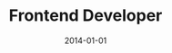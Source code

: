 ---
title: "Frontend Developer"
company: "LetsBuild"
employment: "Contractor"
date: 2014-01-01
highlights: ['Developed construction management software based on Angular.js']
skills: []
---
